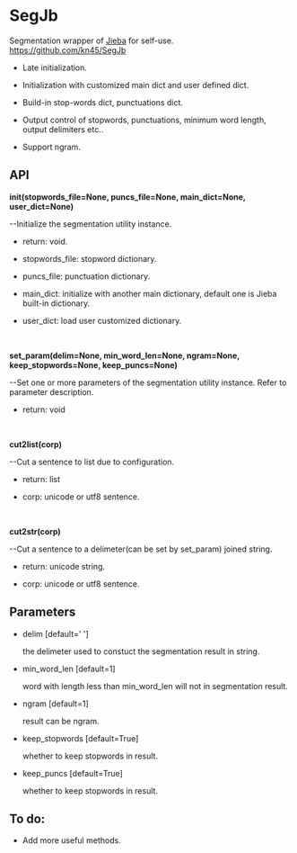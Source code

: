 # SegJb
Segmentation wrapper of [Jieba](https://github.com/fxsjy/jieba) for self-use.  
https://github.com/kn45/SegJb

- Late initialization.  
- Initialization with customized main dict and user defined dict.  
- Build-in stop-words dict, punctuations dict.

- Output control of stopwords, punctuations, minimum word length, output delimiters etc..

- Support ngram.

## API

**init(stopwords_file=None, puncs_file=None, main_dict=None, user_dict=None)**

--Initialize the segmentation utility instance.

- return: void.

- stopwords_file: stopword dictionary.  
- puncs_file: punctuation dictionary.

- main_dict: initialize with another main dictionary, default one is Jieba built-in dictionary.

- user_dict: load user customized dictionary.

  ​

**set_param(delim=None, min_word_len=None, ngram=None, keep_stopwords=None, keep_puncs=None)**

--Set one or more parameters of the segmentation utility instance. Refer to parameter description.

- return: void

  ​

**cut2list(corp)**

--Cut a sentence to list due to configuration.

- return: list<unicode word>

- corp: unicode or utf8 sentence.

  ​

**cut2str(corp)**

--Cut a sentence to a delimeter(can be set by set_param) joined string.

- return: unicode string.

- corp: unicode or utf8 sentence.

## Parameters

- delim [default=' ']

  the delimeter used to constuct the segmentation result in string.

- min_word_len [default=1]

  word with length less than min_word_len will not in segmentation result.

- ngram [default=1]

  result can be ngram.

- keep_stopwords [default=True]

  whether to keep stopwords in result.

- keep_puncs [default=True]

  whether to keep stopwords in result.



## To do:

-  Add more useful methods.
